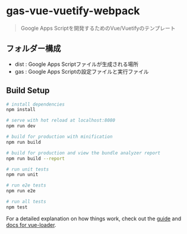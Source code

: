 # gas-vue-vuetify-webpack

> Google Apps Scriptを開発するためのVue/Vuetifyのテンプレート

## フォルダー構成

- dist : Google Apps Scriptファイルが生成される場所 
- gas : Google Apps Scriptの設定ファイルと実行ファイル

## Build Setup

``` bash
# install dependencies
npm install

# serve with hot reload at localhost:8080
npm run dev

# build for production with minification
npm run build

# build for production and view the bundle analyzer report
npm run build --report

# run unit tests
npm run unit

# run e2e tests
npm run e2e

# run all tests
npm test
```

For a detailed explanation on how things work, check out the [guide](http://vuejs-templates.github.io/webpack/) and [docs for vue-loader](http://vuejs.github.io/vue-loader).
